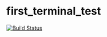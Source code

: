 # first_terminal_test
[![Build Status](https://travis-ci.org/blayi/first_terminal_test.svg?branch=master)](https://travis-ci.org/blayi/first_terminal_test)
